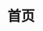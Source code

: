 <!--
 * @Author: Spring Breeze
 * @Date: 2020-09-17 10:46:09
 * @FilePath: /dongpo/README.md
 * @LastEditTime: 2020-09-17 10:46:15
-->

# 首页
